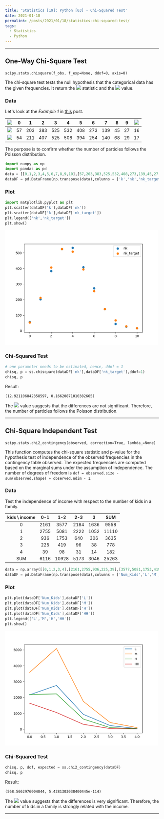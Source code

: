 ```yaml
---
title: 'Statistics [19]: Python [03] - Chi-Squared Test'
date: 2021-01-18
permalink: /posts/2021/01/18/statistics-chi-squared-test/
tags:
  - Statistics
  - Python
---
```



---
## One-Way Chi-Square Test
```
scipy.stats.chisquare(f_obs, f_exp=None, ddof=0, axis=0)
```
The chi-square test tests the null hypothesis that the categorical data has the given frequencies. It return the <img src="https://render.githubusercontent.com/render/math?math=\chi^2"> statistic and the <img src="https://render.githubusercontent.com/render/math?math=p"> value.

### Data 
Let's look at the *Example 1* in [this](https://c-huang-tty.github.io/posts/2021/01/14/chi-squared-test/) post. 

| <img src="https://render.githubusercontent.com/render/math?math=k"> |  0 |  1  |  2  |  3  |  4  |  5  |  6  |  7  |  8 |  9 | <img src="https://render.githubusercontent.com/render/math?math=\geq 10"> |
|:-:|:--:|:---:|:---:|:---:|:---:|:---:|:---:|:---:|:--:|:--:|:--:|
| <img src="https://render.githubusercontent.com/render/math?math=n_k"> | 57 | 203 | 383 | 525 | 532 | 408 | 273 | 139 | 45 | 27 | 16 |
| <img src="https://render.githubusercontent.com/render/math?math=n\cdot \hat{p}_k"> | 54 | 211 | 407 | 525 | 508 | 394 | 254 | 140 | 68 | 29 | 17 |

The purpose is to confirm whether the number of particles follows the Poisson distribution.

```python
import numpy as np
import pandas as pd
data = [[0,1,2,3,4,5,6,7,8,9,10],[57,203,383,525,532,408,273,139,45,27,16],[54,211,407,525,508,394,254,140,68,29,17]]
dataDF = pd.DataFrame(np.transpose(data),columns = ['k','nk','nk_target'])  
```

### Plot
```python
import matplotlib.pyplot as plt
plt.scatter(dataDF['k'],dataDF['nk'])
plt.scatter(dataDF['k'],dataDF['nk_target'])
plt.legend(['nk','nk_target'])
plt.show()
```
<img src="/images/statistics/onewaychisq.png" alt="drawing" width="500"/>

### Chi-Squared Test

```python
# one parameter needs to be estimated, hence, ddof = 1
chisq, p = ss.chisquare(dataDF['nk'],dataDF['nk_target'],ddof=1)
chisq, p
```
Result:
```
(12.921106842358597, 0.16620871010382665)
```

The <img src="https://render.githubusercontent.com/render/math?math=p"> value suggests that the differences are not significant. Therefore, the number of particles follows the Poisson distribution.

---
## Chi-Square Independent Test
```
scipy.stats.chi2_contingency(observed, correction=True, lambda_=None)
```
This function computes the chi-square statistic and p-value for the hypothesis test of independence of the observed frequencies in the contingency table observed. The expected frequencies are computed based on the marginal sums under the assumption of independence. The number of degrees of freedom is `dof = observed.size - sum(observed.shape) + observed.ndim - 1`.

### Data
Test the independence of income with respect to the number of kids in a family.

| kids \ income |  0-1 |  1-2  |  2-3 |   3  |  SUM  |
|:-----------:|:----:|:-----:|:----:|:----:|:-----:|
|      0      | 2161 |  3577 | 2184 | 1636 |  9558 |
|      1      | 2755 |  5081 | 2222 | 1052 | 11110 |
|      2      |  936 |  1753 |  640 |  306 |  3635 |
|      3      |  225 |  419  |  96  |  38  |  778  |
|      4      |  39  |   98  |  31  |  14  |  182  |
|     SUM     | 6116 | 10928 | 5173 | 3046 | 25263 |

```python
data = np.array([[0,1,2,3,4],[2161,2755,936,225,39],[3577,5081,1753,419,98],[2184,2222,640,96,31],[1636,1052,306,38,14]])
dataDF = pd.DataFrame(np.transpose(data),columns = ['Num_Kids','L','M','H','HH'])  
```

### Plot
```python
plt.plot(dataDF['Num_Kids'],dataDF['L'])
plt.plot(dataDF['Num_Kids'],dataDF['M'])
plt.plot(dataDF['Num_Kids'],dataDF['H'])
plt.plot(dataDF['Num_Kids'],dataDF['HH'])
plt.legend(['L','M','H','HH'])
plt.show()
```
<img src="/images/statistics/twowaychisq.png" alt="drawing" width="500"/>

### Chi-Squared Test

```python
chisq, p, dof, expected = ss.chi2_contingency(dataDF)
chisq, p
```
Result:
```
(568.5662976004844, 5.4281303038400445e-114)
```

The <img src="https://render.githubusercontent.com/render/math?math=p"> value suggests that the differences is very significant. Therefore, the number of kids in a family is strongly related with the income.

---

